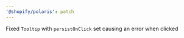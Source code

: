 ```yaml
---
'@shopify/polaris': patch
---
```


Fixed `Tooltip` with `persistOnClick` set causing an error when clicked
